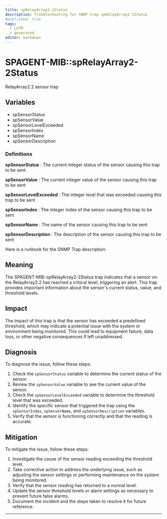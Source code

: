 ```yaml
---
title: spRelayArray2-2Status
description: Troubleshooting for SNMP trap spRelayArray2-2Status
#published: true
tags:
  - LGTM
  - generated
editor: markdown
---
```


# SPAGENT-MIB::spRelayArray2-2Status 

RelayArray2.2 sensor trap 


## Variables


  - spSensorStatus
  - spSensorValue
  - spSensorLevelExceeded
  - spSensorIndex
  - spSensorName
  - spSensorDescription 

### Definitions 


**spSensorStatus** 
: The current integer status of the sensor causing this trap to be sent 

**spSensorValue** 
: The current integer value of the sensor causing this trap to be sent 

**spSensorLevelExceeded** 
: The integer level that was exceeded causing this trap to be sent 

**spSensorIndex** 
: The integer index of the sensor causing this trap to be sent 

**spSensorName** 
: The name of the sensor causing this trap to be sent 

**spSensorDescription** 
: The description of the sensor causing this trap to be sent 


Here is a runbook for the SNMP Trap description:

## Meaning

The SPAGENT-MIB::spRelayArray2-2Status trap indicates that a sensor on the RelayArray2.2 has reached a critical level, triggering an alert. This trap provides important information about the sensor's current status, value, and threshold levels.

## Impact

The impact of this trap is that the sensor has exceeded a predefined threshold, which may indicate a potential issue with the system or environment being monitored. This could lead to equipment failure, data loss, or other negative consequences if left unaddressed.

## Diagnosis

To diagnose the issue, follow these steps:

1. Check the `spSensorStatus` variable to determine the current status of the sensor.
2. Review the `spSensorValue` variable to see the current value of the sensor.
3. Check the `spSensorLevelExceeded` variable to determine the threshold level that was exceeded.
4. Identify the specific sensor that triggered the trap using the `spSensorIndex`, `spSensorName`, and `spSensorDescription` variables.
5. Verify that the sensor is functioning correctly and that the reading is accurate.

## Mitigation

To mitigate the issue, follow these steps:

1. Investigate the cause of the sensor reading exceeding the threshold level.
2. Take corrective action to address the underlying issue, such as adjusting the sensor settings or performing maintenance on the system being monitored.
3. Verify that the sensor reading has returned to a normal level.
4. Update the sensor threshold levels or alarm settings as necessary to prevent future false alarms.
5. Document the incident and the steps taken to resolve it for future reference.
---




